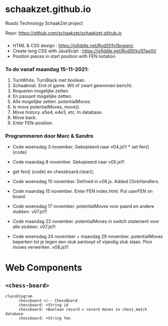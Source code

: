 # schaakzet.github.io

Roads Technology SchaakZet project

Repo: https://github.com/schaakzet/schaakzet.github.io

###

* HTML & CSS design : https://jsfiddle.net/RvdSf/fx1bvqgm/
* Create long CSS with JavaScipt : https://jsfiddle.net/RvdSf/kz97ao0t/
* Position pieces in start position with FEN notation

### To do vanaf maandag 15-11-2021:
1. TurnWhite, TurnBlack met boolean.
2. Schaakmat. End of game. Wit of zwart gewonnen bericht. 
3. Roqueren mogelijke zetten. 
4. En passant mogelijke zetten. 
5. Alle mogelijke zetten. potentialMoves. 
6. Is move potentialMoves, move(). 
7. Move history. e5e4, e4e3, etc. In database. 
8. Move back. 
9. Enter FEN-position.

### Programmeren door Marc & Sandro

* Code woensdag 3 november. Gekopieerd naar v04.js!!! \* set fen() {code}

* Code maandag 8 november. Gekopieerd naar v05.js!!!
* get fen() {code} en chessboard.clear();

* Code woensdag 10 november. Defined <chess-square> in v06.js. Added ClickHandlers.

* Code maandag 15 november. Enter FEN index.html. Put userFEN on board.

* Code woensdag 17 november. potentialMoves voor paard en andere stukken. v07.js!!!

* Code maandag 22 november. potentialMoves in switch statement voor alle stukken. v07.js!!!

* Code woensdag 24 november + maandag 29 november. potentialMoves beperken tot je tegen een stuk aanloopt of vijandig stuk slaan. Pion moves verwerken. v08.js!!!

# Web Components

## ``<chess-board>``

```mermaid
classDiagram
      chessboard <|-- ChessBoard
      chessboard: +String id
      chessboard: +Boolean record = record moves in chess_match database
      chessboard: +String fen
```